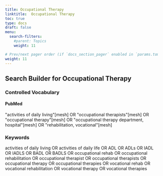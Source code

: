 ```yaml
---
title: Occupational Therapy
linktitle:  Occupational Therapy
toc: true
type: docs
draft: false
menu:
  search-filters:
    #parent: Topics
    weight: 11

# Prev/next pager order (if `docs_section_pager` enabled in `params.toml`)
weight: 11
---
```



## Search Builder for Occupational Therapy

### Controlled Vocabulary

#### PubMed

"activities of daily living"[mesh] OR "occupational therapists"[mesh] OR "occupational therapy"[mesh] OR "occupational therapy department, hospital"[mesh] OR "rehabilitation, vocational"[mesh]

### Keywords

activities of daily living OR activities of daily life OR ADL OR ADLs OR IADL OR IADLS OR BADL OR BADLS OR occupational rehab OR occupational rehabilitation OR occupational therapist OR occupational therapists OR occupational therapy OR occupational therapies OR vocational rehab OR vocational rehabilitation OR vocational therapy OR vocational therapies
